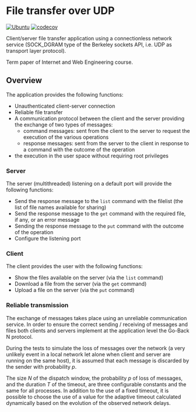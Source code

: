 # File transfer over UDP

[![Ubuntu](https://github.com/buracchi/file-transfer-over-udp/actions/workflows/ubuntu.yml/badge.svg)](https://github.com/buracchi/file-transfer-over-udp/actions/workflows/ubuntu.yml)
[![codecov](https://codecov.io/gh/buracchi/file-transfer-over-udp/branch/main/graph/badge.svg?token=H7HN3CELMV)](https://codecov.io/gh/buracchi/file-transfer-over-udp)

Client/server file transfer application using a connectionless network service 
(SOCK_DGRAM type of the Berkeley sockets API, i.e. UDP as transport layer protocol).

Term paper of Internet and Web Engineering course.

## Overview

The application provides the following functions:
- Unauthenticated client-server connection
- Reliable file transfer
- A communication protocol between the client and the server providing the 
  exchange of two types of messages:
  - command messages: sent from the client to the server to request 
    the execution of the various operations
  - response messages: sent from the server to the client in response to a 
    command with the outcome of the operation
- the execution in the user space without requiring root privileges

### Server

The server (multithreaded) listening on a default port will provide the 
following functions:
- Send the response message to the `list` command with the filelist
  (the list of file names available for sharing)
- Send the response message to the `get` command with the required 
  file, if any, or an error message
- Sending the response message to the `put` command with the outcome of the
  operation
- Configure the listening port

### Client

The client provides the user with the following functions:
- Show the files available on the server (via the `list` command)
- Download a file from the server (via the `get` command)
- Upload a file on the server (via the `put` command)

### Reliable transmission

The exchange of messages takes place using an unreliable communication service.
In order to ensure the correct sending / receiving of messages and files both 
clients and servers implement at the application level the Go-Back N protocol.

During the tests to simulate the loss of messages over the network (a very 
unlikely event in a local network let alone when client and server are running 
on the same host), it is assumed that each message is discarded by the sender 
with probability *p*.

The size *N* of the dispatch window, the probability *p* of loss of messages,
and the duration *T* of the timeout, are three configurable constants and the 
same for all processes. In addition to the use of a fixed timeout, it is 
possible to choose the use of a value for the adaptive timeout calculated 
dynamically based on the evolution of the observed network delays.
